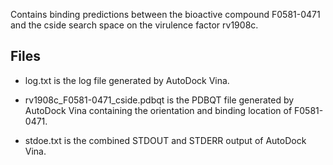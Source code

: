 Contains binding predictions between the bioactive compound F0581-0471 and the cside search space on the virulence factor rv1908c.

## Files

- log.txt is the log file generated by AutoDock Vina.

- rv1908c_F0581-0471_cside.pdbqt is the PDBQT file generated by AutoDock Vina containing the orientation and binding location of F0581-0471.

- stdoe.txt is the combined STDOUT and STDERR output of AutoDock Vina.

